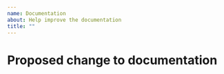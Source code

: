 ```yaml
---
name: Documentation
about: Help improve the documentation
title: ""
---
```


# Proposed change to documentation